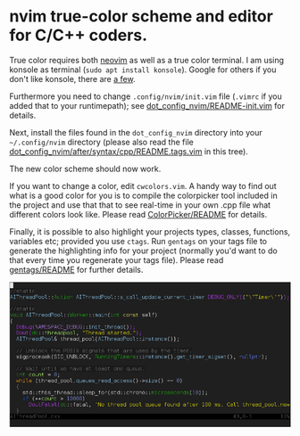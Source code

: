 # nvim true-color scheme and editor for C/C++ coders.

True color requires both [neovim](https://neovim.io/) as well as a true color terminal.
I am using konsole as terminal (`sudo apt install konsole`).
Google for others if you don't like konsole, there are [a few](http://homeonrails.com/2016/05/truecolor-in-gnome-terminal-tmux-and-neovim/).

Furthermore you need to change `.config/nvim/init.vim` file (`.vimrc` if you added that to
your runtimepath); see [dot\_config\_nvim/README-init.vim](dot_config_nvim/README-init.vim) for details.

Next, install the files found in the `dot_config_nvim` directory
into your `~/.config/nvim` directory (please also read the file
[dot\_config\_nvim/after/syntax/cpp/README.tags.vim](dot_config_nvim/after/syntax/cpp/README.tags.vim) in this tree).

The new color scheme should now work.

If you want to change a color, edit `cwcolors.vim`. A handy
way to find out what is a good color for you is to compile
the colorpicker tool included in the project and use that
that to see real-time in your own .cpp file what different
colors look like. Please read [ColorPicker/README](ColorPicker/README) for
details.

Finally, it is possible to also highlight your projects
types, classes, functions, variables etc; provided you
use `ctags`. Run `gentags` on your tags file to generate
the highlighting info for your project (normally you'd
want to do that every time you regenerate your tags file).
Please read [gentags/README](gentags/README) for further details.

<img src="/screenshot.png" alt="An example screenshot"/>

